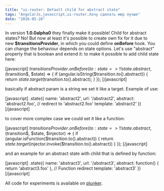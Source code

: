 ```yaml
---
title: "ui-router: Default child for abstract state"
tags: "AngularJs,javascript,ui-router,Хочу сделать мир лучше"
date: "2016-05-28"
---
```


In version **1.0.0alpha0** they finally make it possible! Child for abstract states? No! But now at least it's possible to create own fix for it due to new **$transitionsProvider**, in which you could define **onBefore** hook. You can change the behaviour depends on state options. Let's use "abstract" property that is boolean and extend it: to make it possible to add child state here:

\[javascript\] $transitionsProvider.onBefore({ to: state => !!state.abstract }, ($transition$, $state) => { if (angular.isString($transition.to().abstract)) { return $state.target($transition.to().abstract); } }); \[/javascript\]

basically if abstract param is a string we set it like a target. Example of use:

\[javascript\] .state({ name: 'abstract2', url: '/abstract2', abstract: 'abstract2.foo', // redirect to 'abstract2.foo' template: 'abstract2' }) \[/javascript\]

to cover more complex case we could set it like a function:

\[javascript\] $transitionsProvider.onBefore({ to: state => !!state.abstract }, ($transition$, $state, $injector) => { if (angular.isFunction($transition.to().abstract)) { return $state.target($injector.invoke($transition.to().abstract)) } }); \[/javascript\]

and an example for an abstract state with child that is defined by function:

\[javascript\] .state({ name: 'abstract3', url: '/abstract3', abstract: function() { return 'abstract3.foo' }, // Function redirect template: 'abstract3' }) \[/javascript\]

All code for experiments is available on [plunker](http://plnkr.co/edit/vOJlRv9V7fX9G8TNqfKf?p=preview).
